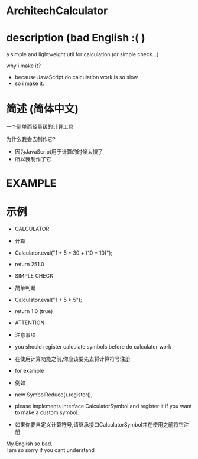 # ArchitechCalculator
# description (bad English :( )
a simple and lightweight util for calculation (or simple check...)

why i make it?
- because JavaScript do calculation work is so slow
- so i make it.

# 简述 (简体中文)
一个简单而轻量级的计算工具

为什么我会去制作它?
- 因为JavaScript用于计算的时候太慢了
- 所以我制作了它

# EXAMPLE
# 示例

- CALCULATOR
- 计算
- Calculator.eval("1 + 5 * 30 + (10 * 10)");
- return 251.0<br/>

- SIMPLE CHECK
- 简单判断
- Calculator.eval("1 + 5 > 5");
- return 1.0 (true)<br/>

- ATTENTION
- 注意事项
-   you should register calculate symbols before do calculator work
-   在使用计算功能之前,你应该要先去将计算符号注册<br/>

-  for example 
-  例如 
-  new SymbolReduce().register();<br/>

-  please implements interface CalculatorSymbol and register it if you want to make a custom symbol.
-  如果你要自定义计算符号,请继承接口CalculatorSymbol并在使用之前将它注册<br/>

My English so bad.<br/>
I am so sorry if you cant understand<br/>
